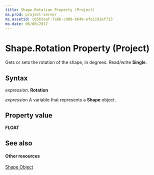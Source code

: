 ```yaml
---
title: Shape.Rotation Property (Project)
ms.prod: project-server
ms.assetid: c05b3aaf-7a6b-c900-b648-efe1191ef713
ms.date: 06/08/2017
---
```



# Shape.Rotation Property (Project)
Gets or sets the rotation of the shape, in degrees. Read/write  **Single**.

## Syntax

 _expression_. **Rotation**

 _expression_ A variable that represents a **Shape** object.


## Property value

 **FLOAT**


## See also


#### Other resources


[Shape Object](Project.shape.md)
